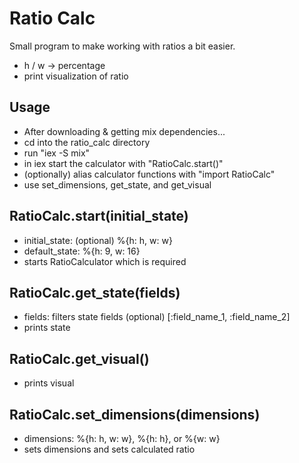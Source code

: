 # Ratio Calc

Small program to make working with ratios a bit easier.

- h / w -> percentage
- print visualization of ratio

## Usage

- After downloading & getting mix dependencies...
- cd into the ratio_calc directory
- run "iex -S mix"
- in iex start the calculator with "RatioCalc.start()"
- (optionally) alias calculator functions with "import RatioCalc"
- use set_dimensions, get_state, and get_visual

## RatioCalc.start(initial_state)

- initial_state: (optional) %{h: h, w: w}
- default_state: %{h: 9, w: 16}
- starts RatioCalculator which is required

## RatioCalc.get_state(fields)

- fields: filters state fields (optional) [:field_name_1, :field_name_2]
- prints state

## RatioCalc.get_visual()

- prints visual

## RatioCalc.set_dimensions(dimensions)

- dimensions: %{h: h, w: w}, %{h: h}, or %{w: w}
- sets dimensions and sets calculated ratio
